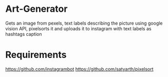 # Art-Generator
Gets an image from pexels, text labels describing the picture using google vision API, pixelsorts it and uploads it to instagram with text labels as hashtags caption

# Requirements
https://github.com/instagrambot
https://github.com/satyarth/pixelsort

